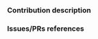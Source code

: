 <!--
The RIOT community cares a lot about code quality.
Therefore, before describing what your contribution is about, we would like
you to make sure that your modifications are compliant with the RIOT
coding conventions, see https://github.com/RIOT-OS/RIOT/wiki/Coding-conventions.
-->

### Contribution description

<!--
Put here the description of your contribution:
- describe which part(s) of RIOT is (are) involved
- if it's a bug fix, describe the bug that it solves and how it is solved
- you can also give more information to reviewers about how to test your changes
-->


### Issues/PRs references

<!--
Please use keywords (e.g., fixes, resolve) with the links to the issues you
resolved, this way they will be automatically closed when your pull request
is merged.

Examples: Fixes #1234. See also #5678. Depends on PR #9876.

See https://help.github.com/articles/closing-issues-using-keywords/.
-->